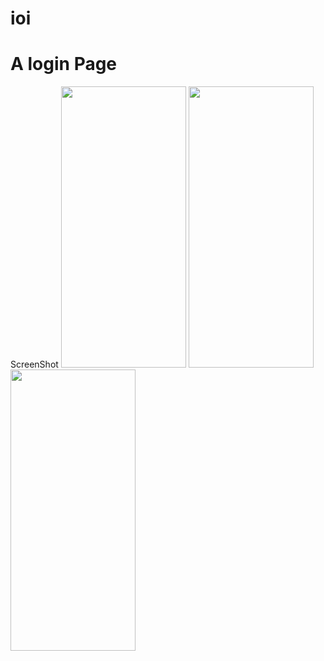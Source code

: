 # ioi

# A login Page
ScreenShot
<img src="https://drive.google.com/uc?export=view&id=1nvsvzTZOGpe_TY_3ZKiagBVciT1x2QaA" width="200" height="450">
<img src="https://drive.google.com/uc?export=view&id=1rY7CQSjgWdt_InfmkH_gBZjnM3fBzmU0" width="200" height="450">
<img src="https://drive.google.com/uc?export=view&id=1rYU-TiKC0KelZylA1IB5s49aaNdk-LOn" width="200" height="450">